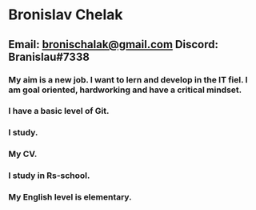 # Bronislav Chelak
## Email: bronischalak@gmail.com Discord: Branislau#7338
### My aim is a new job. I want to lern and develop in the IT fiel. I am goal oriented, hardworking and have a critical mindset.
### I have a basic level of Git.
### I study.
### My CV.
### I study in Rs-school.
### My English level is elementary.
